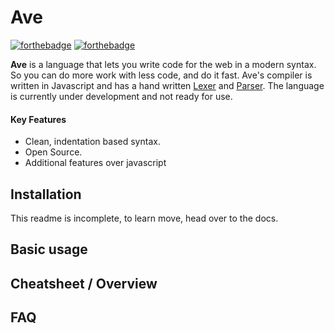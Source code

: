 # Ave

[![forthebadge](https://forthebadge.com/images/badges/made-with-javascript.svg)](https://forthebadge.com) [![forthebadge](https://forthebadge.com/images/badges/built-with-love.svg)](https://forthebadge.com)

**Ave** is a language that lets you write code for the web in a modern syntax. So you
can do more work with less code, and do it fast. Ave's compiler is written in Javascript and has a hand written [Lexer](<[https://github.com/tiltproofRain/Ave/tree/master/src/Lexer](https://github.com/tiltproofRain/Ave/tree/master/src/Lexer)>) and [Parser](<[https://github.com/tiltproofRain/Ave/tree/master/src/Parser](https://github.com/tiltproofRain/Ave/tree/master/src/Parser)>). The language is currently under development and not ready for use.

#### Key Features

- Clean, indentation based syntax.
- Open Source.
- Additional features over javascript

## Installation

This readme is incomplete, to learn move, head over to the docs.

## Basic usage

## Cheatsheet / Overview

## FAQ
